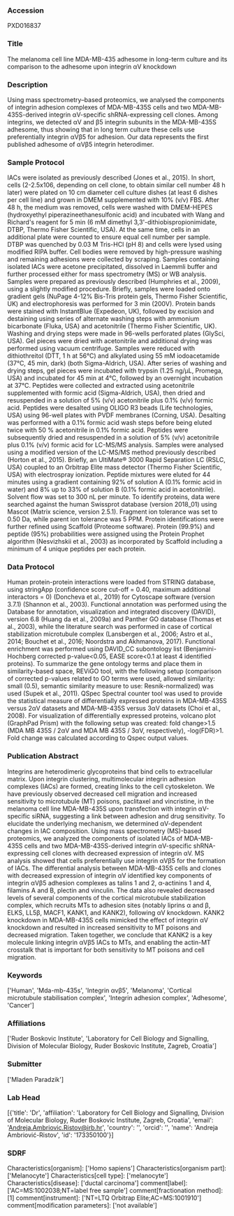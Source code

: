 ### Accession
PXD016837

### Title
The melanoma cell line MDA-MB-435 adhesome in long-term culture and its comparison to the adhesome upon integrin αV knockdown

### Description
Using mass spectrometry–based proteomics, we analysed the components of integrin adhesion complexes of MDA-MB-435S cells and two MDA-MB-435S-derived integrin αV-specific shRNA-expressing cell clones. Among integrins, we detected αV and β5 integrin subunits in the MDA-MB-435S adhesome, thus showing that in long term culture these cells use preferentially integrin αVβ5 for adhesion. Our data represents the first published adhesome of αVβ5 integrin heterodimer.

### Sample Protocol
IACs were isolated as previously described (Jones et al., 2015). In short, cells (2-2.5x106, depending on cell clone, to obtain similar cell number 48 h later) were plated on 10 cm diameter cell culture dishes (at least 6 dishes per cell line) and grown in DMEM supplemented with 10% (v/v) FBS. After 48 h, the medium was removed, cells were washed with DMEM-HEPES (hydroxyethyl piperazineethanesulfonic acid) and incubated with Wang and Richard's reagent for 5 min (6 mM dimethyl 3,3'-dithiobispropionimidate, DTBP, Thermo Fisher Scientific, USA). At the same time, cells in an additional plate were counted to ensure equal cell number per sample. DTBP was quenched by 0.03 M Tris-HCl (pH 8) and cells were lysed using modified RIPA buffer. Cell bodies were removed by high-pressure washing and remaining adhesions were collected by scraping. Samples containing isolated IACs were acetone precipitated, dissolved in Laemmli buffer and further processed either for mass spectrometry (MS) or WB analysis. Samples were prepared as previously described (Humphries et al., 2009), using a slightly modified procedure. Briefly, samples were loaded onto gradient gels (NuPage 4-12% Bis-Tris protein gels, Thermo Fisher Scientific, UK) and electrophoresis was performed for 3 min (200V). Protein bands were stained with InstantBlue (Expedeon, UK), followed by excision and destaining using series of alternate washing steps with ammonium bicarbonate (Fluka, USA) and acetonitrile (Thermo Fisher Scientific, UK). Washing and drying steps were made in 96-wells perforated plates (GlySci, USA). Gel pieces were dried with acetonitrile and additional drying was performed using vacuum centrifuge. Samples were reduced with dithiothreitol (DTT, 1 h at 56°C) and alkylated using 55 mM iodoacetamide (37°C, 45 min, dark) (both Sigma-Aldrich, USA). After series of washing and drying steps, gel pieces were incubated with trypsin (1.25 ng/µL, Promega, USA) and incubated for 45 min at 4°C, followed by an overnight incubation at 37°C. Peptides were collected and extracted using acetonitrile supplemented with formic acid (Sigma-Aldrich, USA), then dried and resuspended in a solution of 5% (v/v) acetonitrile plus 0.1% (v/v) formic acid. Peptides were desalted using OLIGO R3 beads (Life technologies, USA) using 96-well plates with PVDF membranes (Corning, USA). Desalting was performed with a 0.1% formic acid wash steps before being eluted twice with 50 % acetonitrile in 0.1% formic acid. Peptides were subsequently dried and resuspended in a solution of 5% (v/v) acetonitrile plus 0.1% (v/v) formic acid for LC-MS/MS analysis. Samples were analysed using a modified version of the LC-MS/MS method previously described (Horton et al., 2015). Briefly, an UltiMate® 3000 Rapid Separation LC (RSLC, USA) coupled to an Orbitrap Elite mass detector (Thermo Fisher Scientific, USA) with electrospray ionization. Peptide mixtures were eluted for 44 minutes using a gradient containing 92% of solution A (0.1% formic acid in water) and 8% up to 33% of solution B (0.1% formic acid in acetonitrile). Solvent flow was set to 300 nL per minute. To identify proteins, data were searched against the human Swissprot database (version 2018_01) using Mascot (Matrix science, version 2.5.1). Fragment ion tolerance was set to 0.50 Da, while parent ion tolerance was 5 PPM. Protein identifications were further refined using Scaffold (Proteome software). Protein (99.9%) and peptide (95%) probabilities were assigned using the Protein Prophet algorithm (Nesvizhskii et al., 2003) as incorporated by Scaffold including a minimum of 4 unique peptides per each protein.

### Data Protocol
Human protein-protein interactions were loaded from STRING database, using stringApp (confidence score cut-off = 0.40, maximum additional interactors = 0) (Doncheva et al., 2019) for Cytoscape software (version 3.7.1) (Shannon et al., 2003). Functional annotation was performed using the Database for annotation, visualization and integrated discovery (DAVID), version 6.8 (Huang da et al., 2009a) and Panther GO database (Thomas et al., 2003), while the literature search was performed in case of cortical stabilization microtubule complex (Lansbergen et al., 2006; Astro et al., 2014; Bouchet et al., 2016; Noordstra and Akhmanova, 2017). Functional enrichment was performed using DAVID_CC subontology list (Benjamini-Hochberg corrected p-value<0.05, EASE score<0.1 at least 4 identified proteins). To summarize the gene ontology terms and place them in similarity-based space, REViGO tool, with the following setup (comparison of corrected p-values related to GO terms were used, allowed similarity: small (0.5), semantic similarity measure to use: Resnik-normalized) was used (Supek et al., 2011). QSpec Spectral counter tool was used to provide the statistical measure of differentially expressed proteins in MDA-MB-435S versus 2αV datasets and MDA-MB-435S versus 3αV datasets (Choi et al., 2008). For visualization of differentially expressed proteins, volcano plot (GraphPad Prism) with the following setup was created: fold change>1.5 (MDA MB 435S / 2αV and MDA MB 435S / 3αV, respectively), -log(FDR)>1.  Fold change was calculated according to Qspec output values.

### Publication Abstract
Integrins are heterodimeric glycoproteins that bind cells to extracellular matrix. Upon integrin clustering, multimolecular integrin adhesion complexes (IACs) are formed, creating links to the cell cytoskeleton. We have previously observed decreased cell migration and increased sensitivity to microtubule (MT) poisons, paclitaxel and vincristine, in the melanoma cell line MDA-MB-435S upon transfection with integrin &#x3b1;V-specific siRNA, suggesting a link between adhesion and drug sensitivity. To elucidate the underlying mechanism, we determined &#x3b1;V-dependent changes in IAC composition. Using mass spectrometry (MS)-based proteomics, we analyzed the components of isolated IACs of MDA-MB-435S cells and two MDA-MB-435S-derived integrin &#x3b1;V-specific shRNA-expressing cell clones with decreased expression of integrin &#x3b1;V. MS analysis showed that cells preferentially use integrin &#x3b1;V&#x3b2;5 for the formation of IACs. The differential analysis between MDA-MB-435S cells and clones with decreased expression of integrin &#x3b1;V identified key components of integrin &#x3b1;V&#x3b2;5 adhesion complexes as talins 1 and 2, &#x3b1;-actinins 1 and 4, filamins A and B, plectin and vinculin. The data also revealed decreased levels of several components of the cortical microtubule stabilization complex, which recruits MTs to adhesion sites (notably liprins &#x3b1; and &#x3b2;, ELKS, LL5&#x3b2;, MACF1, KANK1, and KANK2), following &#x3b1;V knockdown. KANK2 knockdown in MDA-MB-435S cells mimicked the effect of integrin &#x3b1;V knockdown and resulted in increased sensitivity to MT poisons and decreased migration. Taken together, we conclude that KANK2 is a key molecule linking integrin &#x3b1;V&#x3b2;5 IACs to MTs, and enabling the actin-MT crosstalk that is important for both sensitivity to MT poisons and cell migration.

### Keywords
['Human', 'Mda-mb-435s', 'Integrin αvβ5', 'Melanoma', 'Cortical microtubule stabilisation complex', 'Integrin adhesion complex', 'Adhesome', 'Cancer']

### Affiliations
['Ruder Boskovic Institute', 'Laboratory for Cell Biology and Signalling, Division of Molecular Biology, Ruder Boskovic Institute, Zagreb, Croatia']

### Submitter
['Mladen Paradzik']

### Lab Head
[{'title': 'Dr', 'affiliation': 'Laboratory for Cell Biology and Signalling, Division of Molecular Biology, Ruder Boskovic Institute, Zagreb, Croatia', 'email': 'Andreja.Ambriovic.Ristov@irb.hr', 'country': '', 'orcid': '', 'name': 'Andreja Ambriović-Ristov', 'id': '173350100'}]

### SDRF
Characteristics[organism]: ['Homo sapiens']
Characteristics[organism part]: ['Melanocyte']
Characteristics[cell type]: ['melanocyte']
Characteristics[disease]: ['ductal carcinoma']
comment[label]: ['AC=MS:1002038;NT=label free sample']
comment[fractionation method]: [1]
comment[instrument]: ['NT=LTQ Orbitrap Elite;AC=MS:1001910']
comment[modification parameters]: ['not available']

